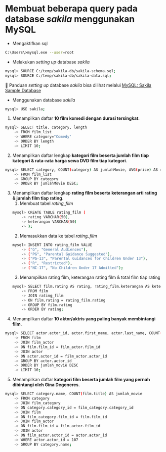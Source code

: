 # Membuat beberapa query pada database *sakila* menggunakan MySQL

- Mengaktifkan sql
```bash
C:\Users\>mysql.exe --user=root
```

- Melakukan *setting up* database *sakila*
```bash
mysql> SOURCE C:/temp/sakila-db/sakila-schema.sql;
mysql> SOURCE C:/temp/sakila-db/sakila-data.sql;
```

📌 Panduan *setting up* database *sakila* bisa dilihat melalui [MySQL: Sakila Sample Database](https://dev.mysql.com/doc/sakila/en/sakila-installation.html)

- Menggunakan database *sakila*
```bash
mysql> USE sakila;
```

1. Menampilkan daftar **10 film komedi dengan durasi tersingkat**.
```bash
mysql> SELECT title, category, length
    -> FROM film_list
    -> WHERE category="Comedy"
    -> ORDER BY length
    -> LIMIT 10;
```

2. Menampilkan daftar lengkap **kategori film beserta jumlah film tiap kategori & rata-rata harga sewa DVD film tiap kategori**.
```bash
mysql> SELECT category, COUNT(category) AS jumlahMovie, AVG(price) AS rataHargaSewa
    -> FROM film_list
    -> GROUP BY category
    -> ORDER BY jumlahMovie DESC;
```

3. Menampilkan daftar lengkap **rating film beserta keterangan arti rating & jumlah film tiap rating**.
    1. Membuat tabel *rating_film*
    ```bash
    mysql> CREATE TABLE rating_film (
        -> rating VARCHAR(50),
        -> keterangan VARCHAR(50)
        -> );
    ```
    2. Memasukkan data ke tabel *rating_film*
    ```bash
    mysql> INSERT INTO rating_film VALUE
        -> ("G", "General Audiences"),
        -> ("PG", "Parental Guidance Suggested"),
        -> ("PG-13", "Parental Guidances for Children Under 13"),
        -> ("R", "Restricted"),
        -> ("NC-17", "No Children Under 17 Admitted");
    ```
    3. Menampilkan rating film, keterangan rating film & total film tiap rating
    ```bash
    mysql> SELECT film.rating AS rating, rating_film.keterangan AS keterangan, COUNT(film.rating) AS jumlahMovie
        -> FROM film
        -> JOIN rating_film
        -> ON film.rating = rating_film.rating
        -> GROUP BY film.rating
        -> ORDER BY rating;
    ```
4. Menampilkan daftar **10 aktor/aktris yang paling banyak membintangi film**.
```bash
mysql> SELECT actor.actor_id, actor.first_name, actor.last_name, COUNT(film.film_id) AS jumlah_movie
    -> FROM film
    -> JOIN film_actor
    -> ON film.film_id = film_actor.film_id
    -> JOIN actor
    -> ON actor.actor_id = film_actor.actor_id
    -> GROUP BY actor.actor_id
    -> ORDER BY jumlah_movie DESC
    -> LIMIT 10;
```

5. Menampilkan daftar **kategori film beserta jumlah film yang pernah dibintangi oleh Gina Degeneres**.
```bash
mysql> SELECT category.name, COUNT(film.title) AS jumlah_movie
    -> FROM category
    -> JOIN film_category
    -> ON category.category_id = film_category.category_id
    -> JOIN film
    -> ON film_category.film_id = film.film_id
    -> JOIN film_actor
    -> ON film.film_id = film_actor.film_id
    -> JOIN actor
    -> ON film_actor.actor_id = actor.actor_id
    -> WHERE actor.actor_id = 107
    -> GROUP BY category.name;
```
